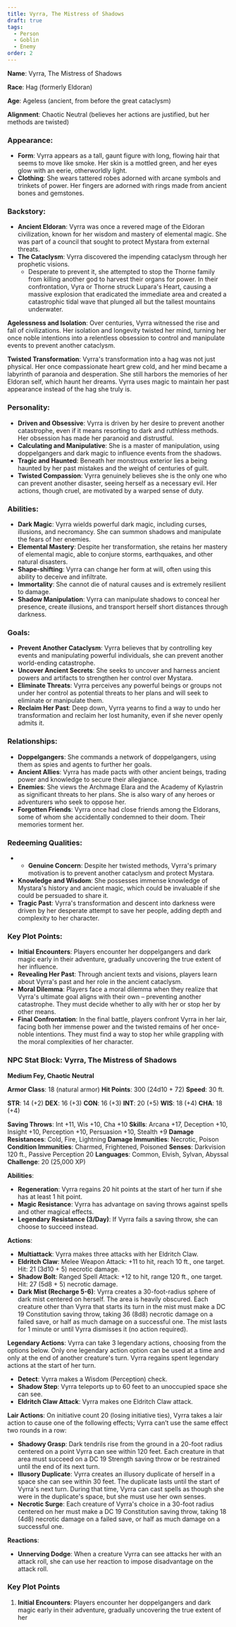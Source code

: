 ```yaml
---
title: Vyrra, The Mistress of Shadows
draft: true
tags:
  - Person
  - Goblin
  - Enemy
order: 2
---
```

**Name**: Vyrra, The Mistress of Shadows

**Race**: Hag (formerly Eldoran)

**Age**: Ageless (ancient, from before the great cataclysm)

**Alignment**: Chaotic Neutral (believes her actions are justified, but her methods are twisted)

### Appearance:
- **Form**: Vyrra appears as a tall, gaunt figure with long, flowing hair that seems to move like smoke. Her skin is a mottled green, and her eyes glow with an eerie, otherworldly light.
- **Clothing**: She wears tattered robes adorned with arcane symbols and trinkets of power. Her fingers are adorned with rings made from ancient bones and gemstones.

### Backstory:
- **Ancient Eldoran**: Vyrra was once a revered mage of the Eldoran civilization, known for her wisdom and mastery of elemental magic. She was part of a council that sought to protect Mystara from external threats.
- **The Cataclysm**: Vyrra discovered the impending cataclysm through her prophetic visions. 
	- Desperate to prevent it, she attempted to stop the Thorne family from killing another god to harvest their organs for power. In their confrontation, Vyra or Thorne struck Lupara's Heart, causing a massive explosion that eradicated the immediate area and created a catastrophic tidal wave that plunged all but the tallest mountains underwater.

**Agelessness and Isolation**: Over centuries, Vyrra witnessed the rise and fall of civilizations. Her isolation and longevity twisted her mind, turning her once noble intentions into a relentless obsession to control and manipulate events to prevent another cataclysm.

**Twisted Transformation**: Vyrra's transformation into a hag was not just physical. Her once compassionate heart grew cold, and her mind became a labyrinth of paranoia and desperation. She still harbors the memories of her Eldoran self, which haunt her dreams. Vyrra uses magic to maintain her past appearance instead of the hag she truly is.



### Personality:
- **Driven and Obsessive**: Vyrra is driven by her desire to prevent another catastrophe, even if it means resorting to dark and ruthless methods. Her obsession has made her paranoid and distrustful.
- **Calculating and Manipulative**: She is a master of manipulation, using doppelgangers and dark magic to influence events from the shadows.
- **Tragic and Haunted**: Beneath her monstrous exterior lies a being haunted by her past mistakes and the weight of centuries of guilt.
- **Twisted Compassion**: Vyrra genuinely believes she is the only one who can prevent another disaster, seeing herself as a necessary evil. Her actions, though cruel, are motivated by a warped sense of duty.

### Abilities:
- **Dark Magic**: Vyrra wields powerful dark magic, including curses, illusions, and necromancy. She can summon shadows and manipulate the fears of her enemies.
- **Elemental Mastery**: Despite her transformation, she retains her mastery of elemental magic, able to conjure storms, earthquakes, and other natural disasters.
- **Shape-shifting**: Vyrra can change her form at will, often using this ability to deceive and infiltrate.
- **Immortality**: She cannot die of natural causes and is extremely resilient to damage.
- **Shadow Manipulation**: Vyrra can manipulate shadows to conceal her presence, create illusions, and transport herself short distances through darkness.

### Goals:
- **Prevent Another Cataclysm**: Vyrra believes that by controlling key events and manipulating powerful individuals, she can prevent another world-ending catastrophe.
- **Uncover Ancient Secrets**: She seeks to uncover and harness ancient powers and artifacts to strengthen her control over Mystara.
- **Eliminate Threats**: Vyrra perceives any powerful beings or groups not under her control as potential threats to her plans and will seek to eliminate or manipulate them.
- **Reclaim Her Past**: Deep down, Vyrra yearns to find a way to undo her transformation and reclaim her lost humanity, even if she never openly admits it.

### Relationships:
- **Doppelgangers**: She commands a network of doppelgangers, using them as spies and agents to further her goals.
- **Ancient Allies**: Vyrra has made pacts with other ancient beings, trading power and knowledge to secure their allegiance.
- **Enemies**: She views the Archmage Elara and the Academy of Kylastrin as significant threats to her plans. She is also wary of any heroes or adventurers who seek to oppose her.
- **Forgotten Friends**: Vyrra once had close friends among the Eldorans, some of whom she accidentally condemned to their doom. Their memories torment her.

### Redeeming Qualities:
- - **Genuine Concern**: Despite her twisted methods, Vyrra's primary motivation is to prevent another cataclysm and protect Mystara.
- **Knowledge and Wisdom**: She possesses immense knowledge of Mystara's history and ancient magic, which could be invaluable if she could be persuaded to share it.
- **Tragic Past**: Vyrra's transformation and descent into darkness were driven by her desperate attempt to save her people, adding depth and complexity to her character.

### Key Plot Points:
- **Initial Encounters**: Players encounter her doppelgangers and dark magic early in their adventure, gradually uncovering the true extent of her influence.
- **Revealing Her Past**: Through ancient texts and visions, players learn about Vyrra's past and her role in the ancient cataclysm.
- **Moral Dilemma**: Players face a moral dilemma when they realize that Vyrra's ultimate goal aligns with their own – preventing another catastrophe. They must decide whether to ally with her or stop her by other means.
- **Final Confrontation**: In the final battle, players confront Vyrra in her lair, facing both her immense power and the twisted remains of her once-noble intentions. They must find a way to stop her while grappling with the moral complexities of her character.

### NPC Stat Block: Vyrra, The Mistress of Shadows

**Medium Fey, Chaotic Neutral**

**Armor Class**: 18 (natural armor)
**Hit Points**: 300 (24d10 + 72)
**Speed**: 30 ft.

**STR**: 14 (+2)
**DEX**: 16 (+3)
**CON**: 16 (+3)
**INT**: 20 (+5)
**WIS**: 18 (+4)
**CHA**: 18 (+4)

**Saving Throws**: Int +11, Wis +10, Cha +10
**Skills**: Arcana +17, Deception +10, Insight +10, Perception +10, Persuasion +10, Stealth +9
**Damage Resistances**: Cold, Fire, Lightning
**Damage Immunities**: Necrotic, Poison
**Condition Immunities**: Charmed, Frightened, Poisoned
**Senses**: Darkvision 120 ft., Passive Perception 20
**Languages**: Common, Elvish, Sylvan, Abyssal
**Challenge**: 20 (25,000 XP)

**Abilities**:
- **Regeneration**: Vyrra regains 20 hit points at the start of her turn if she has at least 1 hit point.
- **Magic Resistance**: Vyrra has advantage on saving throws against spells and other magical effects.
- **Legendary Resistance (3/Day)**: If Vyrra fails a saving throw, she can choose to succeed instead.

**Actions**:
- **Multiattack**: Vyrra makes three attacks with her Eldritch Claw.
- **Eldritch Claw**: Melee Weapon Attack: +11 to hit, reach 10 ft., one target. Hit: 21 (3d10 + 5) necrotic damage.
- **Shadow Bolt**: Ranged Spell Attack: +12 to hit, range 120 ft., one target. Hit: 27 (5d8 + 5) necrotic damage.
- **Dark Mist (Recharge 5-6)**: Vyrra creates a 30-foot-radius sphere of dark mist centered on herself. The area is heavily obscured. Each creature other than Vyrra that starts its turn in the mist must make a DC 19 Constitution saving throw, taking 36 (8d8) necrotic damage on a failed save, or half as much damage on a successful one. The mist lasts for 1 minute or until Vyrra dismisses it (no action required).

**Legendary Actions**:
Vyrra can take 3 legendary actions, choosing from the options below. Only one legendary action option can be used at a time and only at the end of another creature's turn. Vyrra regains spent legendary actions at the start of her turn.

- **Detect**: Vyrra makes a Wisdom (Perception) check.
- **Shadow Step**: Vyrra teleports up to 60 feet to an unoccupied space she can see.
- **Eldritch Claw Attack**: Vyrra makes one Eldritch Claw attack.

**Lair Actions**:
On initiative count 20 (losing initiative ties), Vyrra takes a lair action to cause one of the following effects; Vyrra can’t use the same effect two rounds in a row:

- **Shadowy Grasp**: Dark tendrils rise from the ground in a 20-foot radius centered on a point Vyrra can see within 120 feet. Each creature in that area must succeed on a DC 19 Strength saving throw or be restrained until the end of its next turn.
- **Illusory Duplicate**: Vyrra creates an illusory duplicate of herself in a space she can see within 30 feet. The duplicate lasts until the start of Vyrra's next turn. During that time, Vyrra can cast spells as though she were in the duplicate's space, but she must use her own senses.
- **Necrotic Surge**: Each creature of Vyrra's choice in a 30-foot radius centered on her must make a DC 19 Constitution saving throw, taking 18 (4d8) necrotic damage on a failed save, or half as much damage on a successful one.

**Reactions**:
- **Unnerving Dodge**: When a creature Vyrra can see attacks her with an attack roll, she can use her reaction to impose disadvantage on the attack roll.

### Key Plot Points

1. **Initial Encounters**: Players encounter her doppelgangers and dark magic early in their adventure, gradually uncovering the true extent of her